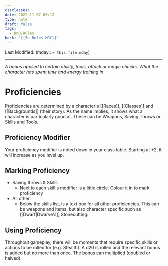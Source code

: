 ```yaml
---
cssclasses: 
date: 2022-11-07 00:12
type: note
draft: false
tags:
  - DnD/Rules
back: "[[5e Rules MOC]]"
---
```

Last Modified: (mday:: `= this.file.mday`)

---
*A bonus applied to certain ability, tools, attack or magic checks. What the character has spent time and energy training in*
# Proficiencies
Proficiencies are determined by a character's [[Races]], [[Classes]] and [[Backgrounds]] (their story). As the name implies, it shows what a character is particularly good at. These can be Weapons, Saving Throws or Skills and Tools.
## Proficiency Modifier
Your proficiency modifier is noted down in your class table. Starting at +2, it will increase as you level up.
## Marking Proficiency
- Saving throws & Skills
	- Next to each skill's modifier is a little circle. Colour it in to mark proficiency
- All other
	- Below the skills list, is a text box for all other proficiencies. This can be weapons and items, but also character specific such as [[Dwarf|Dwarve's]] Stonecutting.
## Using Proficiency
Throughout gameplay, there will be moments that require specific skills or actions to be rolled for (e.g. Stealth). A d20 is rolled and the relevant bonus is added but no more than once. The bonus can multiplied (doubled or halved).